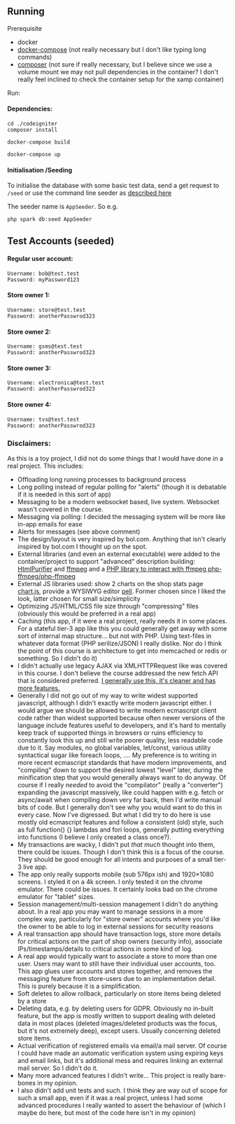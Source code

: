 ## Running

Prerequisite 
- docker
- [docker-compose](https://docs.docker.com/compose/install/) (not really necessary but I don't like typing long commands)
- [composer](https://getcomposer.org/download/) (not sure if really necessary, but I believe since we use a volume mount we may not pull dependencies in the container? I don't really feel inclined to check the container setup for the xamp container)


Run:

#### Dependencies:
```
cd ./codeigniter
composer install
```

```
docker-compose build
```

```
docker-compose up
```

#### Initialisation /Seeding

To initialise the database with some basic test data, send a get request to `/seed`
or use the command line seeder as [described here](https://codeigniter4.github.io/CodeIgniter4/dbmgmt/seeds.html#command-line-seeding)

The seeder name is `AppSeeder`. So e.g.
```
php spark db:seed AppSeeder
```


## Test Accounts (seeded)

#### Regular user account:
```
Username: bob@test.test
Password: myPassword123
```

#### Store owner 1:
```
Username: store@test.test
Password: anotherPasswrod323
```

#### Store owner 2:
```
Username: gsms@test.test
Password: anotherPasswrod323
```

#### Store owner 3:
```
Username: electronica@test.test
Password: anotherPasswrod323
```

#### Store owner 4:
```
Username: tvs@test.test
Password: anotherPasswrod323
```

### Disclaimers:

As this is a toy project, I did not do some things that I would have done in a real project.
This includes:

- Offloading long running processes to background process
- Long polling instead of regular polling for "alerts" (though it is debatable if it is needed in this sort of app)
- Messaging to be a modern websocket based, live system. Websocket wasn't covered in the course.
- Messaging via polling: I decided the messaging system will be more like in-app emails for ease
- Alerts for messages (see above comment)
- The design/layout is very inspired by bol.com. Anything that isn't clearly inspired by bol.com I thought up on the spot.
- External libraries (and even an external executable) were added to the container/project to support "advanced" description building: [HtmlPurifier](http://htmlpurifier.org/) and [ffmpeg](https://ffmpeg.org/) and a [PHP library to interact with ffmpeg php-ffmpeg/php-ffmpeg](https://packagist.org/packages/php-ffmpeg/php-ffmpeg)
- External JS libraries used: show 2 charts on the shop stats page [chart.js](https://www.chartjs.org/), provide a WYSIWYG editor [pell](https://github.com/jaredreich/pell). Former chosen since I liked the look, latter chosen for small size/simplicity
- Optimizing JS/HTML/CSS file size through "compressing" files (obviously this would be preferred in a real app)
- Caching (this app, if it were a real project, really needs it in some places. For a stateful tier-3 app like this you could generally get away with some sort of internal map structure... but not with PHP. Using text-files in whatever data format (PHP serilize/JSON) I really dislike. Nor do I think the point of this course is architecture to get into memcached or redis or something. So I didn't do it)
- I didn't actually use legacy AJAX via XMLHTTPRequest like was covered in this course. I don't believe the course addressed the new fetch API that is considered preferred. [I generally use this, it's cleaner and has more features.](https://developer.mozilla.org/en-US/docs/Web/API/Fetch_API/Using_Fetch#:~:text=Fetch%20provides%20a%20better%20alternative)
- Generally I did not go out of my way to write widest supported javascript, although I didn't exactly write modern javascript either. I would argue we should be allowed to write modern ecmascript client code rather than widest supported because often newer versions of the language include features useful to developers, and it's hard to mentally keep track of supported things in browsers or ruins efficiency to constantly look this up and still write poorer quality, less readable code due to it. Say modules, no global variables, let/const, various utility syntactical sugar like foreach loops, .... My preference is to writing in more recent ecmascript standards that have modern improvements, and "compiling" down to support the desired lowest "level" later, during the minification step that you would generally always want to do anyway. Of course if I really _needed_ to avoid the "compilator" (really a "converter") expanding the javascript massively, like could happen with e.g. fetch or async/await when compiling down very far back, then I'd write manual bits of code. But I generally don't see why you would want to do this in every case. Now I've digressed. But what I did try to do here is use mostly old ecmascript features and follow a consistent (old) style, such as full function() {} lambdas and fori loops, generally putting everything into functions (I believe I only created a class once?).
- My transactions are wacky, I didn't put _that much_ thought into them, there could be issues. Though I don't think this is a focus of the course. They should be good enough for all intents and purposes of a small tier-3 live app.
- The app only really supports mobile (sub 576px ish) and 1920×1080 screens. I styled it on a 4k screen. I only tested it on the chrome emulator. There could be issues. It certainly looks bad on the chrome emulator for "tablet" sizes.
- Session management/multi-session management I didn't do anything about. In a real app you may want to manage sessions in a more complex way, particularly for "store owner" accounts where you'd like the owner to be able to log in external sessions for security reasons
- A real transaction app should have transaction logs, store more details for critical actions on the part of shop owners (security info), associate IPs/timestamps/details to critical actions in some kind of log. 
- A real app would typically want to associate a store to more than one user. Users may want to still have their individual user accounts, too. This app glues user accounts and stores together, and removes the messaging feature from store-users due to an implementation detail. This is purely because it is a simplification.
- Soft deletes to allow rollback, particularly on store items being deleted by a store
- Deleting data, e.g. by deleting users for GDPR. Obviously no in-built feature, but the app is mostly written to support dealing with deleted data in most places (deleted images/deleted products was the focus, but it's not extremely deep), except users. Usually concerning deleted store items.
- Actual verification of registered emails via email/a mail server. Of course I could have made an automatic verification system using expiring keys and email links, but it's additional mess and requires linking an external mail server. So I didn't do it. 
- Many more advanced features I didn't write... This project is really bare-bones in my opinion.
- I also didn't add unit tests and such. I think they are way out of scope for such a small app, even if it was a real project, unless I had some advanced procedures I really wanted to assert the behaviour of (which I maybe do here, but most of the code here isn't in my opinion)